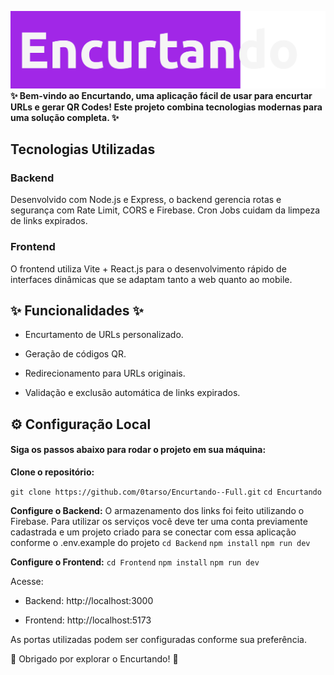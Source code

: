 <!-- # Encurtando -->
![Descrição da Imagem](./BannerGit.png)
**✨ Bem-vindo ao Encurtando, uma aplicação fácil de usar para encurtar URLs e gerar QR Codes! Este projeto combina tecnologias modernas para uma solução completa. ✨**

## Tecnologias Utilizadas

### Backend

Desenvolvido com Node.js e Express, o backend gerencia rotas e segurança com Rate Limit, CORS e Firebase. Cron Jobs cuidam da limpeza de links expirados.

### Frontend

O frontend utiliza Vite + React.js para o desenvolvimento rápido de interfaces dinâmicas que se adaptam tanto a web quanto ao mobile.

## ✨ Funcionalidades ✨

- Encurtamento de URLs personalizado.

- Geração de códigos QR.

- Redirecionamento para URLs originais.

- Validação e exclusão automática de links expirados.

## ⚙️ Configuração Local

#### Siga os passos abaixo para rodar o projeto em sua máquina:

**Clone o repositório:**

` git clone https://github.com/0tarso/Encurtando--Full.git ` 
`cd Encurtando `

**Configure o Backend:**
O armazenamento dos links foi feito utilizando o Firebase. Para utilizar os serviços você deve ter uma conta previamente cadastrada e um projeto criado para se conectar com essa aplicação conforme o .env.example do projeto
`cd Backend`
`npm install`
`npm run dev`


**Configure o Frontend:**
`cd Frontend`
`npm install`
`npm run dev`

Acesse:

- Backend: http://localhost:3000

- Frontend: http://localhost:5173

As portas utilizadas podem ser configuradas conforme sua preferência.

🙏 Obrigado por explorar o Encurtando! 🙏